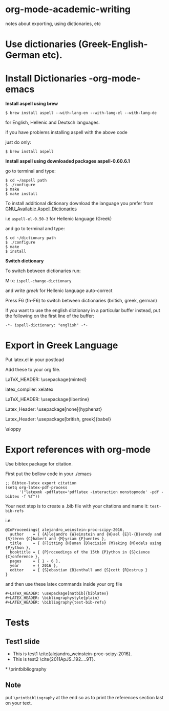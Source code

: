 # org-mode-academic-writing
notes about exporting, using dictionaries, etc

# Use dictionaries (Greek-English-German etc).

# Install Dictionaries -org-mode-emacs

**Install aspell using brew**

    $ brew install aspell --with-lang-en --with-lang-el --with-lang-de

for English, Hellenic and Deutsch languages.

if you have problems installing aspell with the above code

just do only:

    $ brew install aspell

**Install aspell using downloaded packages aspell-0.60.6.1**

go to terminal and type:

    $ cd ~/aspell path
    $ ./configure
    $ make
    $ make install

To install additional dictionary download the language you prefer from  [GNU\_Available Aspell Dictionaries](ftp://ftp.gnu.org/gnu/aspell/dict/0index.html)

i.e `aspell-el-0.50-3` for Hellenic language (Greek)

and go to terminal and type:

    $ cd ~/dictionary path
    $ ./configure
    $ make
    $ install

**Switch dictionary**

To switch between dictionaries run:

M-x: `ispell-change-dictionary`

and write *greek* for Hellenic language auto-correct

Press F6 (fn-F6) to switch between dictionaries (british, greek, german)

If you want to use the english dictionary in a particular buffer instead,
put the following on the first line of the buffer:

`-*- ispell-dictionary: "english" -*-`

# Export in Greek Language

Put latex.el in your postload

Add these to your org file.

LaTeX_HEADER: \usepackage{minted}

latex_compiler: xelatex

LaTeX_HEADER: \usepackage{libertine}

Latex_Header: \usepackage[none]{hyphenat}

Latex_Header: \usepackage[british, greek]{babel}

\sloppy


# Export references with org-mode

Use bibtex package for citation.

First put the bellow code in your ./emacs

    ;; Bibtex-latex export citation
    (setq org-latex-pdf-process
          '("latexmk -pdflatex='pdflatex -interaction nonstopmode' -pdf -bibtex -f %f"))

Your next step is to create a .bib file with your citations and name it: `test-bib-refs`

i.e:

    @InProceedings{ alejandro_weinstein-proc-scipy-2016,
      author    = { {A}lejandro {W}einstein and {W}ael {E}l-{D}eredy and {S}téren {C}habert and {M}yriam {F}uentes },
      title     = { {F}itting {H}uman {D}ecision {M}aking {M}odels using {P}ython },
      booktitle = { {P}roceedings of the 15th {P}ython in {S}cience {C}onference },
      pages     = { 1 - 6 },
      year      = { 2016 },
      editor    = { {S}ebastian {B}enthall and {S}cott {R}ostrup }
    }

and then use these latex commands inside your org file

    #+LaTeX_HEADER: \usepackage[natbib]{biblatex}
    #+LATEX_HEADER: \bibliographystyle{plain}
    #+LATEX_HEADER: \bibliography{test-bib-refs}

# Tests

## Test1 slide

-   This is test1 \cite{alejandro_weinstein-proc-scipy-2016}.
-   This is test2 \cite{2011ApJS..192....9T}.

\*
\printbibliography

## Note

put `\printbibliography` at the end so as to print the references section last on your text.


